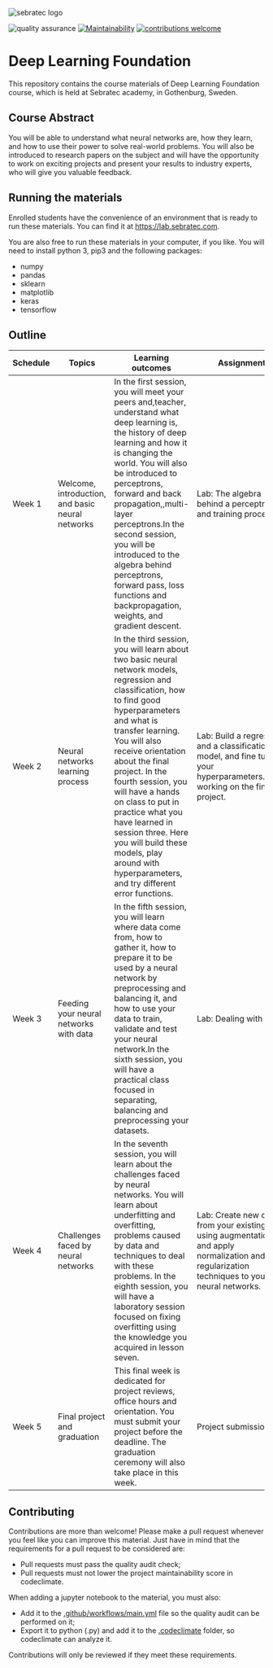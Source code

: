 ![sebratec logo](https://user-images.githubusercontent.com/20716798/74448368-1ea07e80-4e7b-11ea-9e73-5c29ad328fc0.png)

![quality assurance](https://github.com/sebratec-academy/deep-learning-foundation/workflows/quality%20assurance/badge.svg)
[![Maintainability](https://api.codeclimate.com/v1/badges/7e97ab607e16fb5e575c/maintainability)](https://codeclimate.com/github/sebratec-academy/deep-learning-foundation/maintainability)
[![contributions welcome](https://img.shields.io/badge/contributions-welcome-brightgreen.svg?style=flat)](https://github.com/sebratec-academy/deep-learning-foundation/issues)

# Deep Learning Foundation

This repository contains the course materials of Deep Learning Foundation course, which is held at Sebratec academy, in Gothenburg, Sweden.

## Course Abstract

You will be able to understand what neural networks are, how they learn, and how to use their power to solve real-world problems. You will also be introduced to research papers on the subject and will have the opportunity to work on exciting projects and present your results to industry experts, who will give you valuable feedback.

## Running the materials

Enrolled students have the convenience of an environment that is ready to run these materials. You can find it at https://lab.sebratec.com.

You are also free to run these materials in your computer, if you like. You will need to install python 3, pip3 and the following packages:

- numpy
- pandas
- sklearn
- matplotlib
- keras
- tensorflow

## Outline 

| Schedule                                    | Topics                                           | Learning outcomes                                                                                                                                                                                                                                                                                                                                                                                                                                            | Assignment                                                                                                                                      |
|---------------------------------------------|--------------------------------------------------|--------------------------------------------------------------------------------------------------------------------------------------------------------------------------------------------------------------------------------------------------------------------------------------------------------------------------------------------------------------------------------------------------------------------------------------------------------------|-------------------------------------------------------------------------------------------------------------------------------------------------|
| Week 1             | Welcome, introduction, and basic neural networks | In the first session, you will meet your peers and,teacher, understand what deep learning is, the history of deep learning and how it is changing the world. You will also be introduced to perceptrons, forward and back propagation,,multi-layer perceptrons.In the second session, you will be introduced to the algebra behind perceptrons, forward pass, loss functions and backpropagation, weights, and gradient descent.                             | Lab: The algebra behind a perceptron and training process.                                                                                      |
| Week 2            | Neural networks learning process                 | In the third session, you will learn about two basic neural network models, regression and classification, how to find good hyperparameters and what is transfer learning. You will also receive orientation about the final project. In the fourth session, you will have a hands on class to put in practice what you have learned in session three. Here you will build these models, play around with hyperparameters, and try different error functions. | Lab: Build a regression and a classification model, and fine tune your hyperparameters.Begin working on the final project.                      |
| Week 3           | Feeding your neural networks with data           | In the fifth session, you will learn where data come from, how to gather it, how to prepare it to be used by a neural network by preprocessing and balancing it, and how to use your data to train, validate and test your neural network.In the sixth session, you will have a practical class focused in separating, balancing and preprocessing your datasets.                                                                                            | Lab: Dealing with data                                                                                                                          |
| Week 4           | Challenges faced by neural networks              | In the seventh session, you will learn about the challenges faced by neural networks. You will learn about underfitting and overfitting, problems caused by data and techniques to deal with these problems. In the eighth session, you will have a laboratory session focused on fixing overfitting using the knowledge you acquired in lesson seven.                                                                                                        | Lab: Create new data from your existing data using augmentation, and apply normalization and regularization techniques to your neural networks. |
| Week 5 | Final project and graduation                                   | This final week is dedicated for project reviews, office hours and orientation. You must submit your project before the deadline. The graduation ceremony will also take place in this week.                                                                                                                                                                                                                                                                                                                             | Project submission                                                                                                                              |


## Contributing
Contributions are more than welcome! Please make a pull request whenever you feel like you can improve this material. Just have in mind that the requirements for a pull request to be considered are:

- Pull requests must pass the quality audit check;
- Pull requests must not lower the project maintainability score in codeclimate.

When adding a jupyter notebook to the material, you must also:

- Add it to the [.github/workflows/main.yml](https://github.com/sebratec/deep-learning-foundation/blob/master/.github/workflows/main.yml) file so the quality audit can be performed on it;
- Export it to python (.py) and add it to the [.codeclimate](https://github.com/sebratec/deep-learning-foundation/tree/master/.codeclimate) folder, so codeclimate can analyze it.

Contributions will only be reviewed if they meet these requirements.
